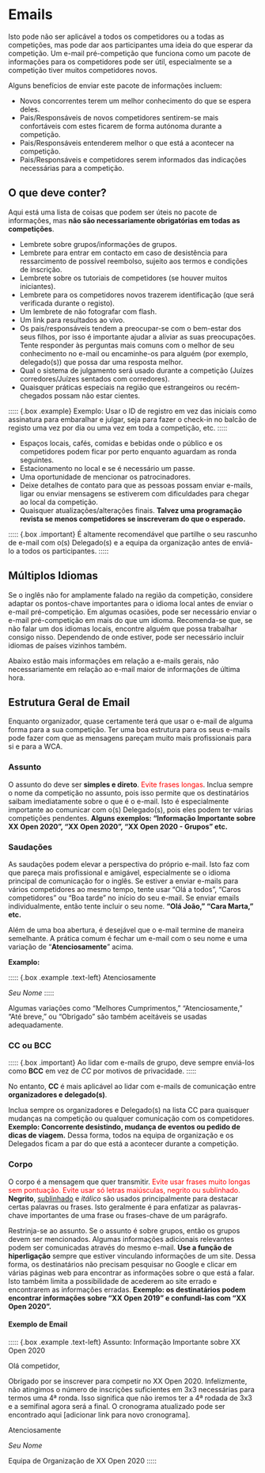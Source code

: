 # Emails

Isto pode não ser aplicável a todos os competidores ou a todas as competições, mas pode dar aos participantes uma ideia do que esperar da competição. Um e-mail pré-competição que funciona como um pacote de informações para os competidores pode ser útil, especialmente se a competição tiver muitos competidores novos.

Alguns benefícios de enviar este pacote de informações incluem:

- Novos concorrentes terem um melhor conhecimento do que se espera deles.
- Pais/Responsáveis ​​de novos competidores sentirem-se mais confortáveis ​​com estes ficarem de forma autónoma durante a competição.
- Pais/Responsáveis ​​entenderem melhor o que está a acontecer na competição.
- Pais/Responsáveis ​​e competidores serem informados das indicações necessárias para a competição.

## O que deve conter?

Aqui está uma lista de coisas que podem ser úteis no pacote de informações, mas **não são necessariamente obrigatórias em todas as competições**.

- Lembrete sobre grupos/informações de grupos.
- Lembrete para entrar em contacto em caso de desistência para ressarcimento de possível reembolso, sujeito aos termos e condições de inscrição.
- Lembrete sobre os tutoriais de competidores (se houver muitos iniciantes).
- Lembrete para os competidores novos trazerem identificação (que será verificada durante o registo).
- Um lembrete de não fotografar com flash.
- Um link para resultados ao vivo.
- Os pais/responsáveis ​​tendem a preocupar-se com o bem-estar dos seus filhos, por isso é importante ajudar a aliviar as suas preocupações. Tente responder às perguntas mais comuns com o melhor de seu conhecimento no e-mail ou encaminhe-os para alguém (por exemplo, delegado(s)) que possa dar uma resposta melhor.
- Qual o sistema de julgamento será usado durante a competição (Juízes corredores/Juízes sentados com corredores).
- Quaisquer práticas especiais na região que estrangeiros ou recém-chegados possam não estar cientes.

::::: {.box .example}
Exemplo: Usar o ID de registro em vez das iniciais como assinatura para embaralhar e julgar, seja para fazer o check-in no balcão de registo uma vez por dia ou uma vez em toda a competição, etc.
:::::

- Espaços locais, cafés, comidas e bebidas onde o público e os competidores podem ficar por perto enquanto aguardam as ronda seguintes.
- Estacionamento no local e se é necessário um passe.
- Uma oportunidade de mencionar os patrocinadores.
- Deixe detalhes de contato para que as pessoas possam enviar e-mails, ligar ou enviar mensagens se estiverem com dificuldades para chegar ao local da competição.
- Quaisquer atualizações/alterações finais. **Talvez uma programação revista se menos competidores se inscreveram do que o esperado.**

::::: {.box .important}
É altamente recomendável que partilhe o seu rascunho de e-mail com o(s) Delegado(s) e a equipa da organização antes de enviá-lo a todos os participantes.
:::::

## Múltiplos Idiomas

Se o inglês não for amplamente falado na região da competição, considere adaptar os pontos-chave importantes para o idioma local antes de enviar o e-mail pré-competição. Em algumas ocasiões, pode ser necessário enviar o e-mail pré-competição em mais do que um idioma. Recomenda-se que, se não falar um dos idiomas locais, encontre alguém que possa trabalhar consigo nisso. Dependendo de onde estiver, pode ser necessário incluir idiomas de países vizinhos também.

Abaixo estão mais informações em relação a e-mails gerais, não necessariamente em relação ao e-mail maior de informações de última hora.

## Estrutura Geral de Email

Enquanto organizador, quase certamente terá que usar o e-mail de alguma forma para a sua competição. Ter uma boa estrutura para os seus e-mails pode fazer com que as mensagens pareçam muito mais profissionais para si e para a WCA.

### Assunto

O assunto do deve ser **simples e direto**. <span style="color:red">Evite frases longas</span>. Inclua sempre o nome da competição no assunto, pois isso permite que os destinatários saibam imediatamente sobre o que é o e-mail. Isto é especialmente importante ao comunicar com o(s) Delegado(s), pois eles podem ter várias competições pendentes. **Alguns exemplos: “Informação Importante sobre XX Open 2020”, “XX Open 2020”, “XX Open 2020 - Grupos” etc.**

### Saudações

As saudações podem elevar a perspectiva do próprio e-mail. Isto faz com que pareça mais profissional e amigável, especialmente se o idioma principal de comunicação for o inglês. Se estiver a enviar e-mails para vários competidores ao mesmo tempo, tente usar “Olá a todos”, “Caros competidores” ou “Boa tarde” no início do seu e-mail.
Se enviar emails individualmente, então tente incluir o seu nome. **“Olá João,” “Cara Marta,” etc.**

Além de uma boa abertura, é desejável que o e-mail termine de maneira semelhante. A prática comum é fechar um e-mail com o seu nome e uma variação de “**Atenciosamente**” acima.

**Examplo:**

::::: {.box .example .text-left}
Atenciosamente

_Seu Nome_
:::::

Algumas variações como “Melhores Cumprimentos,” “Atenciosamente,” “Até breve,” ou “Obrigado” são também aceitáveis se usadas adequadamente.

### CC ou BCC

::::: {.box .important}
Ao lidar com e-mails de grupo, deve sempre enviá-los como **BCC** em vez de _CC_ por motivos de privacidade.
:::::

No entanto, **CC** é mais aplicável ao lidar com e-mails de comunicação entre **organizadores e delegado(s)**.

Inclua sempre os organizadores e Delegado(s) na lista CC para quaisquer mudanças na competição ou qualquer comunicação com os competidores. **Exemplo: Concorrente desistindo, mudança de eventos ou pedido de dicas de viagem.** Dessa forma, todos na equipa de organização e os Delegados ficam a par do que está a acontecer durante a competição.

### Corpo

O corpo é a mensagem que quer transmitir. <span style="color:red">Evite usar frases muito longas sem pontuação. Evite usar só letras maiúsculas, negrito ou sublinhado.</span> **Negrito**, <u>sublinhado</u> e _itálico_ são usados ​​principalmente para destacar certas palavras ou frases. Isto geralmente é para enfatizar as palavras-chave importantes de uma frase ou frases-chave de um parágrafo.

Restrinja-se ao assunto. Se o assunto é sobre grupos, então os grupos devem ser mencionados. Algumas informações adicionais relevantes podem ser comunicadas através do mesmo e-mail. **Use a função de hiperligação** sempre que estiver vinculando informações de um site. Dessa forma, os destinatários não precisam pesquisar no Google e clicar em várias páginas web para encontrar as informações sobre o que está a falar. Isto também limita a possibilidade de acederem ao site errado e encontrarem as informações erradas.
**Exemplo: os destinatários podem encontrar informações sobre “XX Open 2019” e confundi-las com “XX Open 2020”.**

#### Exemplo de Email

::::: {.box .example .text-left}
Assunto: Informação Importante sobre XX Open 2020

Olá competidor,

Obrigado por se inscrever para competir no XX Open 2020. Infelizmente, não atingimos o número de inscrições suficientes em 3x3 necessárias para termos uma 4ª ronda. Isso significa que não iremos ter a 4ª rodada de 3x3 e a semifinal agora será a final. O cronograma atualizado pode ser encontrado aqui [adicionar link para novo cronograma].

Atenciosamente

_Seu Nome_

Equipa de Organização de XX Open 2020
:::::
